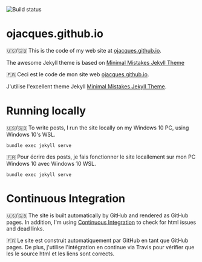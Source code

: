 ![Build status](https://github.com/ojacques/ojacques.github.io/workflows/Jekyll%20site%20CI/badge.svg)

# ojacques.github.io

:us:/:gb:
This is the code of my web site at [ojacques.github.io](https://ojacques.github.io).

The awesome Jekyll theme is based on [Minimal Mistakes Jekyll Theme](https://mmistakes.github.io/minimal-mistakes/)

:fr:
Ceci est le code de mon site web [ojacques.github.io](https://ojacques.github.io).

J'utilise l'excellent theme Jekyll [Minimal Mistakes Jekyll Theme](https://mmistakes.github.io/minimal-mistakes/).

# Running locally

:us:/:gb:
To write posts, I run the site locally on my Windows 10 PC, using Windows 10's WSL.

```
bundle exec jekyll serve
```

:fr:
Pour écrire des posts, je fais fonctionner le site locallement sur mon 
PC Windows 10 avec Windows 10 WSL.

```
bundle exec jekyll serve
```


# Continuous Integration

:us:/:gb:
The site is built automatically by GitHub and rendered as GitHub pages. In
addition, I'm using [Continuous
Integration](https://travis-ci.org/ojacques/ojacques.github.io) to check for
html issues and dead links.

:fr:
Le site est construit automatiquement par GitHub en tant que GitHub pages. De
plus, j'utilise l'intégration en continue via Travis pour vérifier que les  le
source html et les liens sont corrects.
